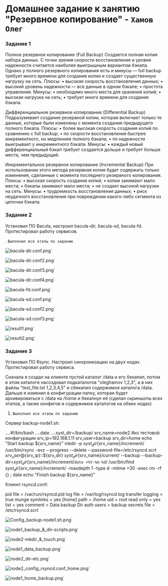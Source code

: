 # Домашнее задание к занятию "Резервное копирование" - `Хамов Олег`

### Задание 1

Полное резервное копирование (Full Backup)
Создается полная копия набора данных. С точки зрения скорости восстановления и уровня надежности считается наиболее выигрышным вариантом бэкапа. Однако у полного резервного копирования есть и минусы — full backup требует много времени для создания копии и создает существенную нагрузку на сеть.
Плюсы:
    • высокая скорость восстановления данных;
    • высокий уровень надежности — все данные в одном бэкапе;
    • простота управления.
Минусы:
    • необходимо много места для хранения копий;
    • высокая нагрузка на сеть;
    • требует много времени для создания бэкапа.

Дифференциальное резервное копирование (Differential Backup)
Подразумевает создание резервной копии, которая включает только те данные, которые были изменены с момента создания предыдущего полного бэкапа.
Плюсы:
    • более высокая скорость создания копий по сравнению с full backup;
    • по скорости восстановления быстрее инкрементного, но медленнее полного бэкапа;
    • по надежности выигрывает у инкрементного бэкапа.
Минусы:
    • каждый новый дифференциальный бэкап требует создается дольше и требует больше места, чем предыдущий.

Инкрементальное резервное копирование (Incremental Backup)
При использовании этого метода резервная копия будет содержать только изменения, сделанные с момента последнего резервного копирования.
Плюсы:
    • высокая скорость создания копий;
    • копии занимают мало места;
    • бэкапы занимают мало места;
    • не создает высокой нагрузки на сеть.
Минусы:
    • трудоемкость восстановления данных;
    • риск неудачного восстановления при повреждении какого-либо сегмента из цепочки бэкапа.

### Задание 2

Установил ПО Bacula, настроил bacula-dir, bacula-sd, bacula-fd. Протестировал работу сервисов.

. `Выполнил все этапы по заданию`

![bacula-dir.conf.png](https://github.com/oleghamov/Reserv_copy-10-04-27-05-23-hw-/blob/master/bacula-dir.conf.png)`

![bacula-dir.conf2.png](https://github.com/oleghamov/Reserv_copy-10-04-27-05-23-hw-/blob/master/bacula-dir.conf2.png)`

![bacula-dir.conf3.png](https://github.com/oleghamov/Reserv_copy-10-04-27-05-23-hw-/blob/master/bacula-dir.conf3.png)`

![bacula-dir.conf4.png](https://github.com/oleghamov/Reserv_copy-10-04-27-05-23-hw-/blob/master/bacula-dir.conf4.png)`

![bacula-fd.conf.png](https://github.com/oleghamov/Reserv_copy-10-04-27-05-23-hw-/blob/master/bacula-fd.conf.png)`

![bacula-sd.conf.png](https://github.com/oleghamov/Reserv_copy-10-04-27-05-23-hw-/blob/master/bacula-sd.conf.png)`

![bacula-sd.conf2.png](https://github.com/oleghamov/Reserv_copy-10-04-27-05-23-hw-/blob/master/bacula-sd.conf2.png)`

![bacula-sd.conf3.png](https://github.com/oleghamov/Reserv_copy-10-04-27-05-23-hw-/blob/master/bacula-sd.conf3.png)`

![result1.png](https://github.com/oleghamov/Reserv_copy-10-04-27-05-23-hw-/blob/master/result1.png)`

![result2.png](https://github.com/oleghamov/Reserv_copy-10-04-27-05-23-hw-/blob/master/result2.png)`

### Задание 3

Установил ПО Rsync. Настроил синхронизацию на двух нодах. Протестировал работу сервиса.

Сначала я создал на клиенте пустой каталог /data и его бекапил, потом в этом каталоге насоздовал подкаталогов "oleghamov 1,2,3", а в них файлы "test_file.txt 1,2,3,4,5" и сбекапил содержимое каталога /data.
Дальше я изменил в конфигурации папку, которая будет архивироваться с /data на /home и бекапнул её (сделал скриншоты всех этапов, а также конфигов и содержимое каталогов на обеих нодах)

1. `Выполнил все этапы по заданию`

Сервер backup-node1.sh:

....#!/bin/bash
....date
....syst_dir=/backup/
srv_name=node2 #из тестовой конфигурации
srv_ip=192.168.1.11
srv_user=backup
srv_dir=home
echo "Start backup ${srv_name}"
mkdir -p ${syst_dir}${srv_name}/increment/
/usr/bin/rsync -avz --progress --delete --password-file=/etc/rsyncd.scrt ${srv_user}@${srv_ip}::${srv_dir} ${syst_dir}${srv_name}/current/ --backup --backup-dir=${syst_dir}${srv_name}/increment/`date +%Y-%m-%d`/
/usr/bin/find ${syst_dir}${srv_name}/increment/ -maxdepth 1 -type d -mtime +30 -exec rm -rf {} \;
date
echo "Finish backup ${srv_name}"

Клиент rsyncd.conf:

pid file = /var/run/rsyncd.pid
log file = /var/log/rsyncd.log
transfer logging = true
munge symlinks = yes
[home]
path = /home
uid = root
read only = yes
list = yes
comment = Data backup Dir
auth users = backup
secrets file = /etc/rsyncd.scrt

![Config_backup-node1.sh.png](https://github.com/oleghamov/Reserv_copy-10-04-27-05-23-hw-/blob/master/Config_backup-node1.sh.png)`

![node1_backup_&_dir-scripts.png](https://github.com/oleghamov/Reserv_copy-10-04-27-05-23-hw-/blob/master/node1_backup_%26_dir-scripts.png)`

![node2-mkdir_&_touch.png](https://github.com/oleghamov/Reserv_copy-10-04-27-05-23-hw-/blob/master/node2-mkdir_%26_touch.png)`

![node1_data_backup.png](https://github.com/oleghamov/Reserv_copy-10-04-27-05-23-hw-/blob/master/node1_data_backup.png)`

![node2_dir-etc.png](https://github.com/oleghamov/Reserv_copy-10-04-27-05-23-hw-/blob/master/node2_dir-etc.png)`

![node2_config_rsyncd.conf_home.png](https://github.com/oleghamov/Reserv_copy-10-04-27-05-23-hw-/blob/master/node2_config_rsyncd.conf_home.png)`

![node1_home_backup.png](https://github.com/oleghamov/Reserv_copy-10-04-27-05-23-hw-/blob/master/node1_home_backup.png)`
















